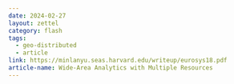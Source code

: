 ```yaml
---
date: 2024-02-27
layout: zettel
category: flash
tags:
  - geo-distributed
  - article
link: https://minlanyu.seas.harvard.edu/writeup/eurosys18.pdf
article-name: Wide-Area Analytics with Multiple Resources
---
```

